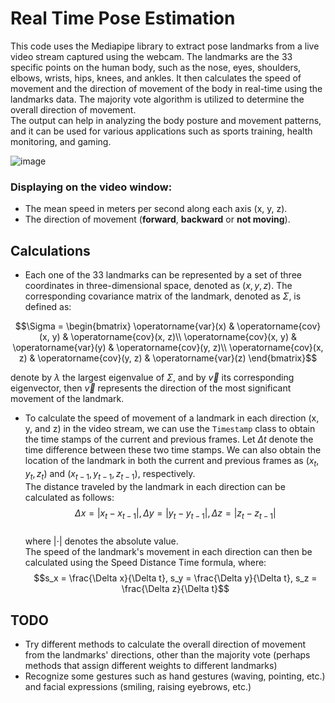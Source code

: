 # Real Time Pose Estimation  
  
This code uses the Mediapipe library to extract pose landmarks from a live video stream captured using the webcam. The landmarks are the 33 specific points on the human body, such as the nose, eyes, shoulders, elbows, wrists, hips, knees, and ankles. It then calculates the speed of movement and the direction of movement of the body in real-time using the landmarks data. The majority vote algorithm is utilized to determine the overall direction of movement.  
The output can help in analyzing the body posture and movement patterns, and it can be used for various applications such as sports training, health monitoring, and gaming.  
  
 ![image](https://user-images.githubusercontent.com/100927079/227047436-729eedfc-7c5d-4b12-9e6e-43b6762f564f.png)  
  
### Displaying on the video window:  
- The mean speed in meters per second along each axis (x, y, z).  
- The direction of movement (**forward**, **backward** or **not moving**).  
   
 ## Calculations  
- Each one of the 33 landmarks can be represented by a set of three coordinates in three-dimensional space, denoted as $(x, y, z)$. The corresponding covariance matrix of the landmark, denoted as $\Sigma$, is defined as:  
```math  
\Sigma = 
\begin{bmatrix}
    \operatorname{var}(x) & \operatorname{cov}(x, y) & \operatorname{cov}(x, z)\\
    \operatorname{cov}(x, y) & \operatorname{var}(y) & \operatorname{cov}(y, z)\\
    \operatorname{cov}(x, z) & \operatorname{cov}(y, z) & \operatorname{var}(z)
\end{bmatrix}
```  
denote by $\lambda$ the largest eigenvalue of $\Sigma$, and by $\vec{v}$ its corresponding eigenvector, then $\vec{v}$ represents the direction of the most significant movement of the landmark.  

 - To calculate the speed of movement of a landmark in each direction (x, y, and z) in the video stream, we can use the `Timestamp` class to obtain the time stamps of the current and previous frames. Let $\Delta t$ denote the time difference between these two time stamps. We can also obtain the location of the landmark in both the current and previous frames as $(x_t, y_t, z_t)$ and $(x_{t-1}, y_{t-1}, z_{t-1})$, respectively.  
The distance traveled by the landmark in each direction can be calculated as follows:  
$$\Delta x = |x_t - x_{t-1}|, \Delta y = |y_t - y_{t-1}|, \Delta z = |z_t - z_{t-1}|$$  
where $| \cdot |$ denotes the absolute value.  
The speed of the landmark's movement in each direction can then be calculated using the Speed Distance Time formula, where:  
 $$s_x = \frac{\Delta x}{\Delta t}, s_y = \frac{\Delta y}{\Delta t}, s_z = \frac{\Delta z}{\Delta t}$$  
 
   
 ## TODO
 - Try different methods to calculate the overall direction of movement from the landmarks' directions, other than the majority vote (perhaps methods that assign different weights to different landmarks)  
 - Recognize some gestures such as hand gestures (waving, pointing, etc.) and facial expressions (smiling, raising eyebrows, etc.)
 
